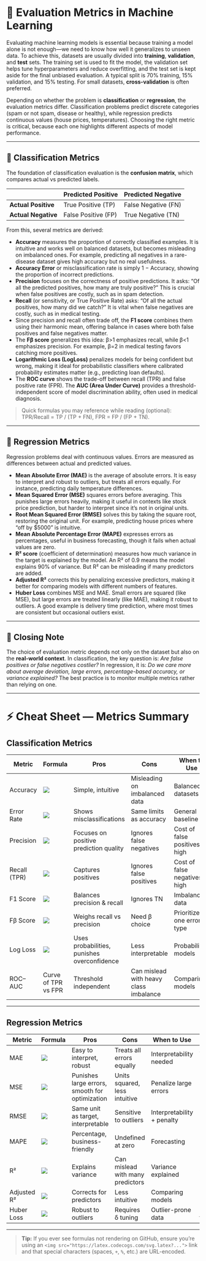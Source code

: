 # 📘 Evaluation Metrics in Machine Learning

Evaluating machine learning models is essential because training a model alone is not enough—we need to know how well it generalizes to unseen data. To achieve this, datasets are usually divided into **training**, **validation**, and **test** sets. The training set is used to fit the model, the validation set helps tune hyperparameters and reduce overfitting, and the test set is kept aside for the final unbiased evaluation. A typical split is 70% training, 15% validation, and 15% testing. For small datasets, **cross-validation** is often preferred.

Depending on whether the problem is **classification** or **regression**, the evaluation metrics differ. Classification problems predict discrete categories (spam or not spam, disease or healthy), while regression predicts continuous values (house prices, temperatures). Choosing the right metric is critical, because each one highlights different aspects of model performance.

---

## 🔹 Classification Metrics

The foundation of classification evaluation is the **confusion matrix**, which compares actual vs predicted labels.  

|               | Predicted Positive | Predicted Negative |
|---------------|-------------------|-------------------|
| **Actual Positive** | True Positive (TP) | False Negative (FN) |
| **Actual Negative** | False Positive (FP) | True Negative (TN) |

From this, several metrics are derived:

- **Accuracy** measures the proportion of correctly classified examples. It is intuitive and works well on balanced datasets, but becomes misleading on imbalanced ones. For example, predicting all negatives in a rare-disease dataset gives high accuracy but no real usefulness.  
- **Accuracy Error** or misclassification rate is simply 1 − Accuracy, showing the proportion of incorrect predictions.  
- **Precision** focuses on the correctness of positive predictions. It asks: “Of all the predicted positives, how many are truly positive?” This is crucial when false positives are costly, such as in spam detection.  
- **Recall** (or sensitivity, or True Positive Rate) asks: “Of all the actual positives, how many did we catch?” It is vital when false negatives are costly, such as in medical testing.  
- Since precision and recall often trade off, the **F1 score** combines them using their harmonic mean, offering balance in cases where both false positives and false negatives matter.  
- The **Fβ score** generalizes this idea: β>1 emphasizes recall, while β<1 emphasizes precision. For example, β=2 in medical testing favors catching more positives.  
- **Logarithmic Loss (LogLoss)** penalizes models for being confident but wrong, making it ideal for probabilistic classifiers where calibrated probability estimates matter (e.g., predicting loan defaults).  
- The **ROC curve** shows the trade-off between recall (TPR) and false positive rate (FPR). The **AUC (Area Under Curve)** provides a threshold-independent score of model discrimination ability, often used in medical diagnosis.  

> Quick formulas you may reference while reading (optional):  
> TPR/Recall = TP / (TP + FN), FPR = FP / (FP + TN).

---

## 🔹 Regression Metrics

Regression problems deal with continuous values. Errors are measured as differences between actual and predicted values.  

- **Mean Absolute Error (MAE)** is the average of absolute errors. It is easy to interpret and robust to outliers, but treats all errors equally. For instance, predicting daily temperature differences.  
- **Mean Squared Error (MSE)** squares errors before averaging. This punishes large errors heavily, making it useful in contexts like stock price prediction, but harder to interpret since it’s not in original units.  
- **Root Mean Squared Error (RMSE)** solves this by taking the square root, restoring the original unit. For example, predicting house prices where “off by $5000” is intuitive.  
- **Mean Absolute Percentage Error (MAPE)** expresses errors as percentages, useful in business forecasting, though it fails when actual values are zero.  
- **R² score** (coefficient of determination) measures how much variance in the target is explained by the model. An R² of 0.9 means the model explains 90% of variance. But R² can be misleading if many predictors are added.  
- **Adjusted R²** corrects this by penalizing excessive predictors, making it better for comparing models with different numbers of features.  
- **Huber Loss** combines MSE and MAE. Small errors are squared (like MSE), but large errors are treated linearly (like MAE), making it robust to outliers. A good example is delivery time prediction, where most times are consistent but occasional outliers exist.  

---

## 🔑 Closing Note

The choice of evaluation metric depends not only on the dataset but also on the **real-world context**. In classification, the key question is: *Are false positives or false negatives costlier?* In regression, it is: *Do we care more about average deviation, large errors, percentage-based accuracy, or variance explained?* The best practice is to monitor multiple metrics rather than relying on one.

---

# ⚡ Cheat Sheet — Metrics Summary

## Classification Metrics

| Metric | Formula | Pros | Cons | When to Use | Example |
|--------|---------|------|------|-------------|---------|
| Accuracy | <img src="https://latex.codecogs.com/svg.latex?%5CLarge%20Accuracy%3D%5Cfrac%7BTP%2BTN%7D%7BTP%2BTN%2BFP%2BFN%7D"> | Simple, intuitive | Misleading on imbalanced data | Balanced datasets | Digit recognition |
| Error Rate | <img src="https://latex.codecogs.com/svg.latex?%5CLarge%20Error%3D1-Accuracy%3D%5Cfrac%7BFP%2BFN%7D%7BTP%2BTN%2BFP%2BFN%7D"> | Shows misclassifications | Same limits as accuracy | General baseline | Any classification |
| Precision | <img src="https://latex.codecogs.com/svg.latex?%5CLarge%20Precision%3D%5Cfrac%7BTP%7D%7BTP%2BFP%7D"> | Focuses on positive prediction quality | Ignores false negatives | Cost of false positives is high | Spam filter |
| Recall (TPR) | <img src="https://latex.codecogs.com/svg.latex?%5CLarge%20Recall%3DTPR%3D%5Cfrac%7BTP%7D%7BTP%2BFN%7D"> | Captures positives | Ignores false positives | Cost of false negatives is high | Disease detection |
| F1 Score | <img src="https://latex.codecogs.com/svg.latex?%5CLarge%20F1%3D2%5Ctimes%5Cfrac%7BPrecision%5Ctimes%20Recall%7D%7BPrecision%2BRecall%7D"> | Balances precision & recall | Ignores TN | Imbalanced data | Fraud detection |
| Fβ Score | <img src="https://latex.codecogs.com/svg.latex?%5CLarge%20F_%5Cbeta%3D(1%2B%5Cbeta%5E2)%5Ccdot%5Cfrac%7BPrecision%5Ctimes%20Recall%7D%7B(%5Cbeta%5E2%5Ctimes%20Precision)%2BRecall%7D"> | Weighs recall vs precision | Need β choice | Prioritize one error type | Medical tests |
| Log Loss | <img src="https://latex.codecogs.com/svg.latex?%5CLarge%20LogLoss%3D-%5Cfrac%7B1%7D%7BN%7D%5Csum_%7Bi%3D1%7D%5EN%5B%20y_i%5Clog(p_i)%2B(1-y_i)%5Clog(1-p_i)%20%5D"> | Uses probabilities, punishes overconfidence | Less interpretable | Probabilistic models | Loan default |
| ROC–AUC | Curve of TPR vs FPR | Threshold independent | Can mislead with heavy class imbalance | Comparing models | Medical diagnosis |

---

## Regression Metrics

| Metric | Formula | Pros | Cons | When to Use | Example |
|--------|---------|------|------|-------------|---------|
| MAE | <img src="https://latex.codecogs.com/svg.latex?%5CLarge%20MAE%3D%5Cfrac%7B1%7D%7Bn%7D%5Csum_%7Bi%3D1%7D%5En%7C%20y_i-%5Chat%7By%7D_i%20%7C"> | Easy to interpret, robust | Treats all errors equally | Interpretability needed | Temperature prediction |
| MSE | <img src="https://latex.codecogs.com/svg.latex?%5CLarge%20MSE%3D%5Cfrac%7B1%7D%7Bn%7D%5Csum_%7Bi%3D1%7D%5En%20(y_i-%5Chat%7By%7D_i)%5E2"> | Punishes large errors, smooth for optimization | Units squared, less intuitive | Penalize large errors | Stock prediction |
| RMSE | <img src="https://latex.codecogs.com/svg.latex?%5CLarge%20RMSE%3D%5Csqrt%7B%5Cfrac%7B1%7D%7Bn%7D%5Csum_%7Bi%3D1%7D%5En%20(y_i-%5Chat%7By%7D_i)%5E2%7D"> | Same unit as target, interpretable | Sensitive to outliers | Interpretability + penalty | House price |
| MAPE | <img src="https://latex.codecogs.com/svg.latex?%5CLarge%20MAPE%3D%5Cfrac%7B100%5C%25%7D%7Bn%7D%5Csum_%7Bi%3D1%7D%5En%20%5Cleft%7C%5Cfrac%7By_i-%5Chat%7By%7D_i%7D%7By_i%7D%5Cright%7C"> | Percentage, business-friendly | Undefined at zero | Forecasting | Sales prediction |
| R² | <img src="https://latex.codecogs.com/svg.latex?%5CLarge%20R%5E2%3D1-%5Cfrac%7B%5Csum%20(y_i-%5Chat%7By%7D_i)%5E2%7D%7B%5Csum%20(y_i-%5Cbar%7By%7D)%5E2%7D"> | Explains variance | Can mislead with many predictors | Variance explained | GDP models |
| Adjusted R² | <img src="https://latex.codecogs.com/svg.latex?\Large%20Adjusted%20R%5E2%3D1-(1-R%5E2)\cdot\frac{n-1}{n-p-1}"> | Corrects for predictors | Less intuitive | Comparing models | Economics |
| Huber Loss | <img src="https://latex.codecogs.com/svg.latex?%5CLarge%20L_%5Cdelta(y%2C%5Chat%7By%7D)%3D%5Cbegin%7Bcases%7D%20%5Cfrac%7B1%7D%7B2%7D(y-%5Chat%7By%7D)%5E2%2C%20%5C%20%5Ctext%7Bif%7D%20%7C%20y-%5Chat%7By%7D%20%7C%20%5Cleq%20%5Cdelta%20%5C%5C%20%5Cdelta%5Ccdot(%7C%20y-%5Chat%7By%7D%20%7C-%5Cfrac%7B1%7D%7B2%7D%5Cdelta)%2C%20%5C%20%5Ctext%7Botherwise%7D%20%5Cend%7Bcases%7D"> | Robust to outliers | Requires δ tuning | Outlier-prone data | Delivery times |

---

> **Tip:** If you ever see formulas not rendering on GitHub, ensure you’re using an `<img src="https://latex.codecogs.com/svg.latex?...">` link and that special characters (spaces, `+`, `%`, etc.) are URL-encoded.
